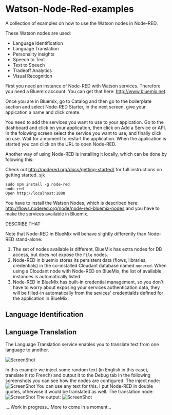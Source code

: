 # Watson-Node-Red-examples

A collection of examples on how to use the Watson nodes in Node-RED.

These Watson nodes are used:

- Language Identification
- Language Translation
- Personality insights
- Speech to Text
- Text to Speech
- Tradeoff Analytics
- Visual Recognition


First you need an instance of Node-RED with Watson services. Therefore you need a Bluemix account. You can get that here: http://www.bluemix.net.

Once you are in Bluemix, go to Catalog and then go to the boilerplate section and select Node-RED Starter, in the next screen, give your appication a name and click create.

You need to add the services you want to use to your appication. Go to the dashboard and click on your application, then click on Add a Service or API. In the folowing screen select the service you want to use, and finally click on use. Wait for a moment to restart the application. When the application is started you can click on the URL to open Node-RED.

Another way of using Node-RED is installing it locally, which can be done by folowing this:

Check out http://nodered.org/docs/getting-started/ for full instructions on getting started.
sjk

    sudo npm install -g node-red
    node-red
    Open http://localhost:1880
    
You have to install the Watson Nodes, which is described here: http://flows.nodered.org/node/node-red-bluemix-nodes
and you have to make the services available in Bluemix.

DESCRIBE THAT

Note that Node-RED in BlueMix will behave slightly differently than Node-RED stand-alone:
 1. The set of nodes available is different, BlueMix has extra nodes for DB access, but does not expose the `File` nodes.
 2. Node-RED in bluemix stores its persistent data (flows, libraries, credentials) in the co-installed Cloudant database named
`nodered`. When using a Cloudant node with Node-RED on BlueMix, the list of available instances is automatically listed.
 3. Node-RED in BlueMix has built-in credential management, so you don't have to worry about exposing your services authentication data, they will be filled-in automatically from the sevices' credentialds defined for the application in BlueMix.

## Language Identification

## Language Translation

The Language Translation service enables you to translate text from one language to another.

![ScreenShot](https://github.com/NodeREDWatson/Watson-Node-Red-Samples/blob/Language-Identification/images/Language%20Translation/LT.png)

In this example we inject some random text (in English in this case), translate it (to French) and output it to the Debug tab
In the following screenshots you can see how the nodes are configured.
The inject node: ![ScreenShot](https://github.com/NodeREDWatson/Watson-Node-Red-Samples/blob/master/images/Language%20Translation/LT_Inject.png)
You can use any text for this. I put Node-RED in double quotes, otherwise it would be translated as well.
The translation node:![ScreenShot](https://github.com/NodeREDWatson/Watson-Node-Red-Samples/blob/master/images/Language%20Translation/LT_Config.png)
The output: ![ScreenShot](https://github.com/NodeREDWatson/Watson-Node-Red-Samples/blob/master/images/Language%20Translation/LT_Debug.png)

....Work in progress...More to come in a moment...

